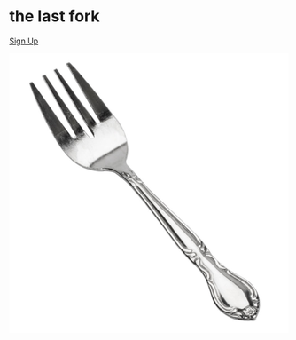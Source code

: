 # the last fork

[Sign Up](https://docs.google.com/a/nyu.edu/spreadsheets/d/1M-NQWHzK00zB07l8g9M1qxZ2qD_SuUvmfiHb9AcQERo/edit?usp=sharing)

![alt text](https://github.com/chjno/the_last_fork/blob/master/the_last_fork.jpg "The Last Fork")

